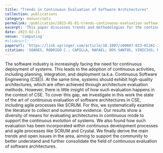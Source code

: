 ```yaml
---
title: "Trends in Continuous Evaluation of Software Architectures"
collection: publications
category: manuscripts
permalink: /publication/2023-01-01-trends-continuous-evaluation-software-architectures
excerpt: 'This paper discusses trends and methodologies for the continuous evaluation of software architectures.'
date: 2023-02-11
venue: 'Computing'
#slidesurl: ''
paperurl: 'https://link.springer.com/article/10.1007/s00607-023-01161-1'
citation: 'SOARES, RODRIGO C.; CAPILLA, RAFAEL; DOS SANTOS, VINICIUS; NAKAGAWA, ELISA YUMI. (2023). "Trends in Continuous Evaluation of Software Architectures." <i>Computing</i>, v.SI, p.1436-5057. Citações: 2.'
---
```


The software industry is increasingly facing the need for continuous deployment of systems. This leads to the adoption of continuous activities, including planning, integration, and deployment (a.k.a. Continuous Software Engineering (CSE)). At the same time, systems should exhibit high-quality architectures, which are often achieved through architecture evaluation methods. However, there is little insight of how such evaluation happens in the context of CSE. To cover this gap, we investigate in this work the state of the art of continuous evaluation of software architectures in CSE, including agile processes like SCRUM. For this, we systematically examine the literature to collect and summarize evidence. Our results show a diversity of means for evaluating architectures in continuous mode to support the continuous evolution of systems. We also found how such evaluation has been incorporated within continuous development processes and agile processes like SCRUM and Crystal. We finally derive the main trends and open issues in the area, aiming to support the community to better understand and further consolidate the field of continuous evaluation of software architectures.
